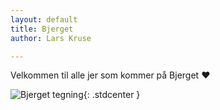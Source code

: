 ```yaml
---
layout: default
title: Bjerget
author: Lars Kruse

---
```


Velkommen til alle jer som kommer på Bjerget ❤️


![Bjerget tegning](/images/bjerget.drawing.3x4.png){: .stdcenter }
